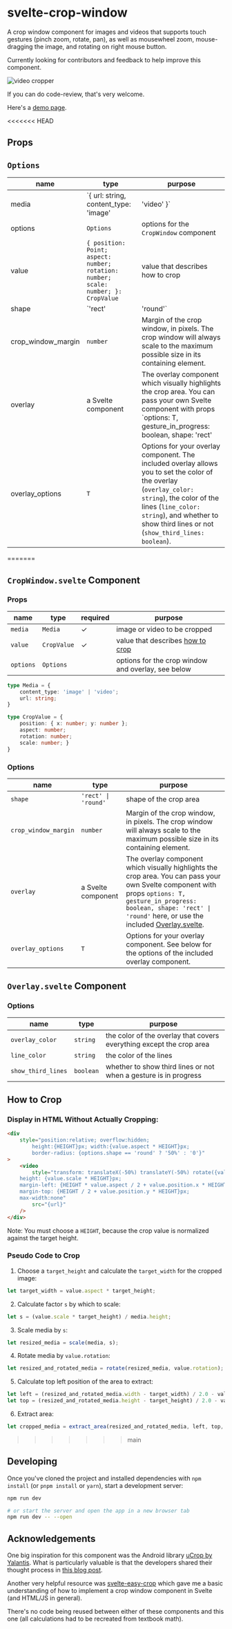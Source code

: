 # svelte-crop-window

A crop window component for images and videos that supports touch gestures (pinch zoom, rotate, pan), as well as mousewheel zoom, mouse-dragging the image, and rotating on right mouse button.

Currently looking for contributors and feedback to help improve this component.

![video cropper](/static/videocrop.gif)

If you can do code-review, that's very welcome.

Here's a [demo page](https://sabine.github.io/svelte-crop-window/).

<<<<<<< HEAD
## Props

## `Options`
| name  | type | purpose
| ------------- | ------------- | ---------- |
| media | `{ url: string, content_type: 'image' | 'video' }` | image or video to be cropped |
| options | `Options` | options for the `CropWindow` component |
| value | `{ position: Point; aspect: number; rotation: number; scale: number; }: CropValue` | value that describes how to crop |
| shape | `'rect' | 'round'` | shape of the crop area |
| crop_window_margin | `number` | Margin of the crop window, in pixels. The crop window will always scale to the maximum possible size in its containing element. |
| overlay | a Svelte component | The overlay component which visually highlights the crop area. You can pass your own Svelte component with props `options: T, gesture_in_progress: boolean, shape: 'rect' | 'round'` here, or use the included [Overlay.svelte](/src/lib/overlay/Overlay.svelte).
| overlay_options| `T` | Options for your overlay component. The included overlay allows you to set the color of the overlay (`overlay_color: string`), the color of the lines (`line_color: string`), and whether to show third lines or not (`show_third_lines: boolean`). |
=======
## `CropWindow.svelte` Component

### Props

| name      | type                                                                    | required | purpose                                                                                      |
| --------- | ----------------------------------------------------------------------- | -------- | -------------------------------------------------------------------------------------------- |
| `media`   | `Media`                     | ✓        | image or video to be cropped                                                                 |
| `value`   | `CropValue` | ✓        | value that describes [how to crop](https://github.com/sabine/svelte-crop-window#how-to-crop) |
| `options` | `Options`                                                               |          | options for the crop window and overlay, see below                                           |

```typescript
type Media = {
    content_type: 'image' | 'video';
    url: string;
}

type CropValue = {
    position: { x: number; y: number };
    aspect: number;
    rotation: number;
    scale: number; }
}
```

### Options

| name                 | type                | purpose                                                                                                                                                                                                                                                            |
| -------------------- | ------------------- | ------------------------------------------------------------------------------------------------------------------------------------------------------------------------------------------------------------------------------------------------------------------ |
| `shape`              | `'rect' \| 'round'` | shape of the crop area                                                                                                                                                                                                                                             |
| `crop_window_margin` | `number`            | Margin of the crop window, in pixels. The crop window will always scale to the maximum possible size in its containing element.                                                                                                                                    |
| `overlay`            | a Svelte component  | The overlay component which visually highlights the crop area. You can pass your own Svelte component with props `options: T, gesture_in_progress: boolean, shape: 'rect' \| 'round'` here, or use the included [Overlay.svelte](/src/lib/overlay/Overlay.svelte). |
| `overlay_options`    | `T`                 | Options for your overlay component. See below for the options of the included overlay component.                                                                                                                                                                   |

## `Overlay.svelte` Component

### Options

| name               | type      | purpose                                                              |
| ------------------ | --------- | -------------------------------------------------------------------- |
| `overlay_color`    | `string`  | the color of the overlay that covers everything except the crop area |
| `line_color`       | `string`  | the color of the lines                                               |
| `show_third_lines` | `boolean` | whether to show third lines or not when a gesture is in progress     |

## How to Crop

### Display in HTML Without Actually Cropping:

```html
<div
    style="position:relative; overflow:hidden;
        height:{HEIGHT}px; width:{value.aspect * HEIGHT}px;
        border-radius: {options.shape == 'round' ? '50%' : '0'}"
>
    <video
        style="transform: translateX(-50%) translateY(-50%) rotate({value.rotation}deg);
    height: {value.scale * HEIGHT}px;
    margin-left: {HEIGHT * value.aspect / 2 + value.position.x * HEIGHT}px;
    margin-top: {HEIGHT / 2 + value.position.y * HEIGHT}px;
    max-width:none"
        src="{url}"
    />
</div>
```

Note: You must choose a `HEIGHT`, because the crop value is normalized against the target height.

### Pseudo Code to Crop

1. Choose a `target_height` and calculate the `target_width` for the cropped image:

```javascript
let target_width = value.aspect * target_height;
```

2. Calculate factor `s` by which to scale:

```javascript
let s = (value.scale * target_height) / media.height;
```

3. Scale media by `s`:

```javascript
let resized_media = scale(media, s);
```

4. Rotate media by `value.rotation`:

```javascript
let resized_and_rotated_media = rotate(resized_media, value.rotation);
```

5. Calculate top left position of the area to extract:

```javascript
let left = (resized_and_rotated_media.width - target_width) / 2.0 - value.x * target_height;
let top = (resized_and_rotated_media.height - target_height) / 2.0 - value.y * target_height;
```

6. Extract area:

```javascript
let cropped_media = extract_area(resized_and_rotated_media, left, top, target_width, target_height);
```
>>>>>>> main

## Developing

Once you've cloned the project and installed dependencies with `npm install` (or `pnpm install` or `yarn`), start a development server:

```bash
npm run dev

# or start the server and open the app in a new browser tab
npm run dev -- --open
```

## Acknowledgements

One big inspiration for this component was the Android library
[uCrop by Yalantis](https://github.com/Yalantis/uCrop). What is particularly
valuable is that the developers shared their thought process in
[this blog post](https://yalantis.com/blog/how-we-created-ucrop-our-own-image-cropping-library-for-android/).

Another very helpful resource was [svelte-easy-crop](https://github.com/ValentinH/svelte-easy-crop)
which gave me a basic understanding of how to implement a crop window component in Svelte
(and HTML/JS in general).

There's no code being reused between either of these components and this one (all
calculations had to be recreated from textbook math).
